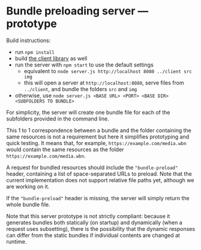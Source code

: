 # Bundle preloading server — prototype

Build instructions:

* run `npm install`
* build [the client library](../client) as well
* run the server with `npm start` to use the default settings
  - equivalent to `node server.js http://localhost 8080 ../client src img`
  - this will open a server at `http://localhost:8080`, serve files from `../client`, and bundle the folders `src` and `img`
* otherwise, use `node server.js <BASE URL> <PORT> <BASE DIR> <SUBFOLDERS TO BUNDLE>`

For simplicity, the server will create one bundle file for each of the subfolders provided in the command line.

This 1 to 1 correspondence between a bundle and the folder containing the same resources is not a requirement but here it simplifies prototyping and quick testing. It means that, for example, `https://example.com/media.wbn` would contain the same resources as the folder `https://example.com/media.wbn`.

A request for bundled resources should include the `"bundle-preload"` header, containing a list of space-separated URLs to preload. Note that the current implementation does not support relative file paths yet, although we are working on it.

If the `"bundle-preload"` header is missing, the server will simply return the whole bundle file.

Note that this server prototype is not strictly compliant: because it generates bundles both statically (on startup) and dynamically (when a request uses subsetting), there is the possibility that the dynamic responses can differ from the static bundles if individual contents are changed at runtime.

